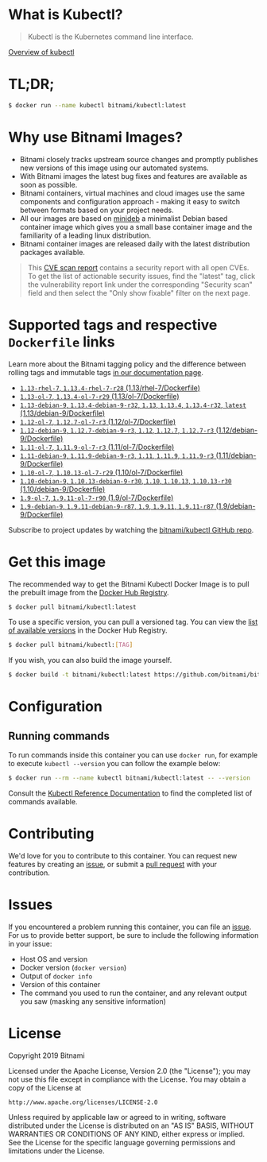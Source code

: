 
# What is Kubectl?

> Kubectl is the Kubernetes command line interface.

[Overview of kubectl](https://kubernetes.io/docs/reference/kubectl/overview/)

# TL;DR;

```bash
$ docker run --name kubectl bitnami/kubectl:latest
```

# Why use Bitnami Images?

* Bitnami closely tracks upstream source changes and promptly publishes new versions of this image using our automated systems.
* With Bitnami images the latest bug fixes and features are available as soon as possible.
* Bitnami containers, virtual machines and cloud images use the same components and configuration approach - making it easy to switch between formats based on your project needs.
* All our images are based on [minideb](https://github.com/bitnami/minideb) a minimalist Debian based container image which gives you a small base container image and the familiarity of a leading linux distribution.
* Bitnami container images are released daily with the latest distribution packages available.


> This [CVE scan report](https://quay.io/repository/bitnami/kubectl?tab=tags) contains a security report with all open CVEs. To get the list of actionable security issues, find the "latest" tag, click the vulnerability report link under the corresponding "Security scan" field and then select the "Only show fixable" filter on the next page.

# Supported tags and respective `Dockerfile` links

Learn more about the Bitnami tagging policy and the difference between rolling tags and immutable tags [in our documentation page](https://docs.bitnami.com/containers/how-to/understand-rolling-tags-containers/).


* [`1.13-rhel-7`, `1.13.4-rhel-7-r28` (1.13/rhel-7/Dockerfile)](https://github.com/bitnami/bitnami-docker-kubectl/blob/1.13.4-rhel-7-r28/1.13/rhel-7/Dockerfile)
* [`1.13-ol-7`, `1.13.4-ol-7-r29` (1.13/ol-7/Dockerfile)](https://github.com/bitnami/bitnami-docker-kubectl/blob/1.13.4-ol-7-r29/1.13/ol-7/Dockerfile)
* [`1.13-debian-9`, `1.13.4-debian-9-r32`, `1.13`, `1.13.4`, `1.13.4-r32`, `latest` (1.13/debian-9/Dockerfile)](https://github.com/bitnami/bitnami-docker-kubectl/blob/1.13.4-debian-9-r32/1.13/debian-9/Dockerfile)
* [`1.12-ol-7`, `1.12.7-ol-7-r3` (1.12/ol-7/Dockerfile)](https://github.com/bitnami/bitnami-docker-kubectl/blob/1.12.7-ol-7-r3/1.12/ol-7/Dockerfile)
* [`1.12-debian-9`, `1.12.7-debian-9-r3`, `1.12`, `1.12.7`, `1.12.7-r3` (1.12/debian-9/Dockerfile)](https://github.com/bitnami/bitnami-docker-kubectl/blob/1.12.7-debian-9-r3/1.12/debian-9/Dockerfile)
* [`1.11-ol-7`, `1.11.9-ol-7-r3` (1.11/ol-7/Dockerfile)](https://github.com/bitnami/bitnami-docker-kubectl/blob/1.11.9-ol-7-r3/1.11/ol-7/Dockerfile)
* [`1.11-debian-9`, `1.11.9-debian-9-r3`, `1.11`, `1.11.9`, `1.11.9-r3` (1.11/debian-9/Dockerfile)](https://github.com/bitnami/bitnami-docker-kubectl/blob/1.11.9-debian-9-r3/1.11/debian-9/Dockerfile)
* [`1.10-ol-7`, `1.10.13-ol-7-r29` (1.10/ol-7/Dockerfile)](https://github.com/bitnami/bitnami-docker-kubectl/blob/1.10.13-ol-7-r29/1.10/ol-7/Dockerfile)
* [`1.10-debian-9`, `1.10.13-debian-9-r30`, `1.10`, `1.10.13`, `1.10.13-r30` (1.10/debian-9/Dockerfile)](https://github.com/bitnami/bitnami-docker-kubectl/blob/1.10.13-debian-9-r30/1.10/debian-9/Dockerfile)
* [`1.9-ol-7`, `1.9.11-ol-7-r90` (1.9/ol-7/Dockerfile)](https://github.com/bitnami/bitnami-docker-kubectl/blob/1.9.11-ol-7-r90/1.9/ol-7/Dockerfile)
* [`1.9-debian-9`, `1.9.11-debian-9-r87`, `1.9`, `1.9.11`, `1.9.11-r87` (1.9/debian-9/Dockerfile)](https://github.com/bitnami/bitnami-docker-kubectl/blob/1.9.11-debian-9-r87/1.9/debian-9/Dockerfile)

Subscribe to project updates by watching the [bitnami/kubectl GitHub repo](https://github.com/bitnami/bitnami-docker-kubectl).

# Get this image

The recommended way to get the Bitnami Kubectl Docker Image is to pull the prebuilt image from the [Docker Hub Registry](https://hub.docker.com/r/bitnami/kubectl).

```bash
$ docker pull bitnami/kubectl:latest
```

To use a specific version, you can pull a versioned tag. You can view the [list of available versions](https://hub.docker.com/r/bitnami/kubectl/tags/) in the Docker Hub Registry.

```bash
$ docker pull bitnami/kubectl:[TAG]
```

If you wish, you can also build the image yourself.

```bash
$ docker build -t bitnami/kubectl:latest https://github.com/bitnami/bitnami-docker-kubectl.git
```

# Configuration

## Running commands

To run commands inside this container you can use `docker run`, for example to execute `kubectl --version` you can follow the example below:

```bash
$ docker run --rm --name kubectl bitnami/kubectl:latest -- --version
```

Consult the [Kubectl Reference Documentation](https://kubernetes.io/docs/reference/generated/kubectl/kubectl-commands) to find the completed list of commands available.

# Contributing

We'd love for you to contribute to this container. You can request new features by creating an [issue](https://github.com/bitnami/bitnami-docker-kubectl/issues), or submit a [pull request](https://github.com/bitnami/bitnami-docker-kubectl/pulls) with your contribution.

# Issues

If you encountered a problem running this container, you can file an [issue](https://github.com/bitnami/bitnami-docker-kubectl/issues). For us to provide better support, be sure to include the following information in your issue:

- Host OS and version
- Docker version (`docker version`)
- Output of `docker info`
- Version of this container
- The command you used to run the container, and any relevant output you saw (masking any sensitive information)

# License

Copyright 2019 Bitnami

Licensed under the Apache License, Version 2.0 (the "License");
you may not use this file except in compliance with the License.
You may obtain a copy of the License at

    http://www.apache.org/licenses/LICENSE-2.0

Unless required by applicable law or agreed to in writing, software
distributed under the License is distributed on an "AS IS" BASIS,
WITHOUT WARRANTIES OR CONDITIONS OF ANY KIND, either express or implied.
See the License for the specific language governing permissions and
limitations under the License.
